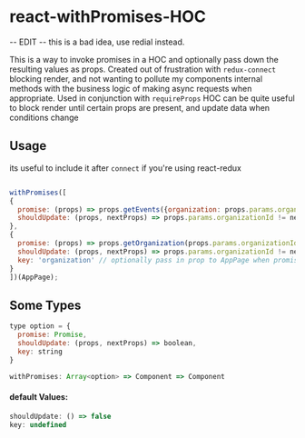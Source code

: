 # react-withPromises-HOC

-- EDIT -- this is a bad idea, use redial instead.

This is a way to invoke promises in a HOC and optionally pass down the resulting values as props.
Created out of frustration with `redux-connect` blocking render, and not wanting to pollute my components internal methods with the business logic of making async requests when appropriate. Used in conjunction with `requireProps` HOC can be quite useful to block render until certain props are present, and update data when conditions change

## Usage

its useful to include it after `connect` if you're using react-redux

```js

withPromises([
{
  promise: (props) => props.getEvents({organization: props.params.organizationId}, false),
  shouldUpdate: (props, nextProps) => props.params.organizationId != nextProps.params.organizationId
}, 
{
  promise: (props) => props.getOrganization(props.params.organizationId), // in this case we call a redux action creator which returns a promise and makes a fetch request
  shouldUpdate: (props, nextProps) => props.params.organizationId != nextProps.params.organizationId, // under which conditions should this promise be invoked again?
  key: 'organization' // optionally pass in prop to AppPage when promise resolves with a value
}
])(AppPage);

```


## Some Types
```js
type option = {
  promise: Promise,
  shouldUpdate: (props, nextProps) => boolean,
  key: string
}

withPromises: Array<option> => Component => Component
```
#### default Values: 
```js
shouldUpdate: () => false
key: undefined
```

